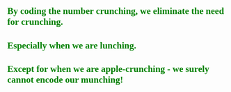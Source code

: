 <body>

  <h2 style="color:green;font-family:verdana"> By coding the number crunching, we eliminate the need for crunching. </h2>

  <h2 style="color:green;font-family:verdana"> Especially when we are lunching. </h2>

  <h2 style="color:green;font-family:verdana"> Except for when we are apple-crunching - we surely cannot encode our munching! </h2>
  
</body>
